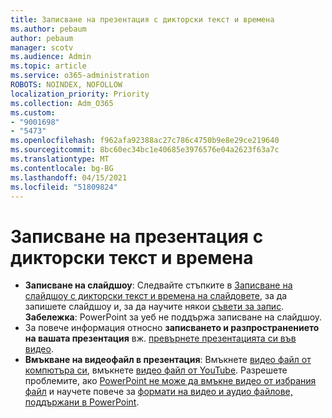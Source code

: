 ```yaml
---
title: Записване на презентация с дикторски текст и времена
ms.author: pebaum
author: pebaum
manager: scotv
ms.audience: Admin
ms.topic: article
ms.service: o365-administration
ROBOTS: NOINDEX, NOFOLLOW
localization_priority: Priority
ms.collection: Adm_O365
ms.custom:
- "9001698"
- "5473"
ms.openlocfilehash: f962afa92388ac27c786c4750b9e8e29ce219640
ms.sourcegitcommit: 8bc60ec34bc1e40685e3976576e04a2623f63a7c
ms.translationtype: MT
ms.contentlocale: bg-BG
ms.lasthandoff: 04/15/2021
ms.locfileid: "51809824"
---
```

# <a name="record-a-presentation-with-narration-and-timing"></a>Записване на презентация с дикторски текст и времена

- **Записване на слайдшоу**: Следвайте стъпките в [Записване на слайдшоу с дикторски текст и времена на слайдовете](https://support.office.com/article/Record-a-slide-show-with-narration-and-slide-timings-0B9502C6-5F6C-40AE-B1E7-E47D8741161C), за да запишете слайдшоу и, за да научите някои [съвети за запис](https://support.office.com/article/Record-a-slide-show-with-narration-and-slide-timings-0B9502C6-5F6C-40AE-B1E7-E47D8741161C#OfficeVersion=Web).
**Забележка**: PowerPoint за уеб не поддържа записване на слайдшоу. 
- За повече информация относно **записването и разпространението на вашата презентация** вж. [превърнете презентацията си във видео](https://support.office.com/article/Turn-your-presentation-into-a-video-C140551F-CB37-4818-B5D4-3E30815C3E83).
- **Вмъкване на видеофайл в презентация**: Вмъкнете [видео файл от компютъра си](https://support.office.com/article/insert-and-play-a-video-file-from-your-computer-f3fcbd3e-5f86-4320-8aea-31bff480ed02), вмъкнете [видео файл от YouTube](https://support.office.com/article/Insert-a-video-from-YouTube-or-another-site-8340ec69-4cee-4fe1-ab96-4849154bc6db).  Разрешете проблемите, ако [PowerPoint не може да вмъкне видео от избрания файл](https://support.office.com/article/PowerPoint-cannot-insert-a-video-from-the-selected-file-acd46430-9e0c-4dca-9484-19cf0afdde7c) и научете повече за [формати на видео и аудио файлове, поддържани в PowerPoint](https://support.office.com/article/video-and-audio-file-formats-supported-in-powerpoint-d8b12450-26db-4c7b-a5c1-593d3418fb59).
